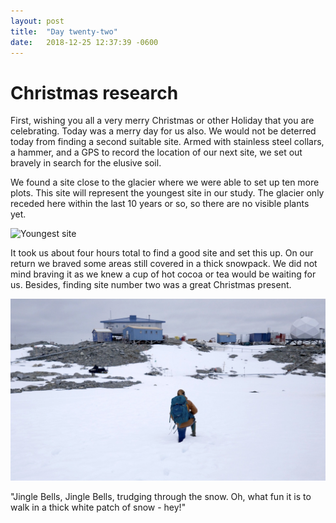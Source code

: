 ```yaml
---
layout: post
title:  "Day twenty-two"
date:   2018-12-25 12:37:39 -0600
---
```

# Christmas research
First, wishing you all a very merry Christmas or other Holiday that you are celebrating. Today was a merry day for us also. We would not be deterred today from finding a second suitable site. Armed with stainless steel collars, a hammer, and a GPS to record the location of our next site, we set out bravely in search for the elusive soil.

We found a site close to the glacier where we were able to set up ten more plots. This site will represent the youngest site in our study. The glacier only receded here within the last 10 years or so, so there are no visible plants yet.

![Youngest site](/assets/blog_photos/181225/181225.jpg)

It took us about four hours total to find a good site and set this up. On our return we braved some areas still covered in a thick snowpack. We did not mind braving it as we knew a cup of hot cocoa or tea would be waiting for us. Besides, finding site number two was a great Christmas present.

![Trudging through the snow](/assets/blog_photos/181225/20181225_posthole.jpg)

"Jingle Bells, Jingle Bells, trudging through the snow. Oh, what fun it is to walk in a thick white patch of snow - hey!"
